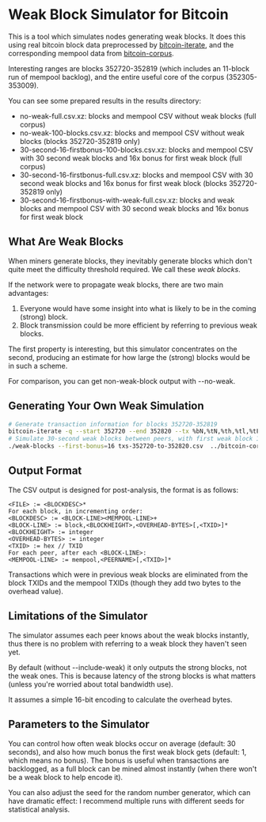 Weak Block Simulator for Bitcoin
================================

This is a tool which simulates nodes generating weak blocks.  It does this
using real bitcoin block data preprocessed by [bitcoin-iterate](https://github.com/rustyrussell/bitcoin-iterate), and the corresponding mempool data from [bitcoin-corpus](https://github.com/rustyrussell/bitcoin-corpus).

Interesting ranges are blocks 352720-352819 (which includes an 11-block run of mempool backlog), and the entire useful core of the corpus (352305-353009).

You can see some prepared results in the results directory:

* no-weak-full.csv.xz: blocks and mempool CSV without weak blocks (full corpus)
* no-weak-100-blocks.csv.xz: blocks and mempool CSV without weak blocks (blocks 352720-352819 only)
* 30-second-16-firstbonus-100-blocks.csv.xz: blocks and mempool CSV with 30 second weak blocks and 16x bonus for first weak block (full corpus)
* 30-second-16-firstbonus-full.csv.xz: blocks and mempool CSV with 30 second weak blocks and 16x bonus for first weak block (blocks 352720-352819 only)
* 30-second-16-firstbonus-with-weak-full.csv.xz: blocks and weak blocks and mempool CSV with 30 second weak blocks and 16x bonus for first weak block

What Are Weak Blocks
--------------------

When miners generate blocks, they inevitably generate blocks which
don't quite meet the difficulty threshold required.  We call these
*weak blocks*.

If the network were to propagate weak blocks, there are two main
advantages:

1. Everyone would have some insight into what is likely to be in the
   coming (strong) block.
2. Block transmission could be more efficient by referring to previous
   weak blocks.

The first property is interesting, but this simulator concentrates on
the second, producing an estimate for how large the (strong) blocks
would be in such a scheme.

For comparison, you can get non-weak-block output with --no-weak.

Generating Your Own Weak Simulation
-----------------------------------

```bash
# Generate transaction information for blocks 352720-352819
bitcoin-iterate -q --start 352720 --end 352820 --tx %bN,%tN,%th,%tl,%tF > txs-352720-to-352820.csv
# Simulate 30-second weak blocks between peers, with first weak block 16x easier
./weak-blocks --first-bonus=16 txs-352720-to-352820.csv  ../bitcoin-corpus/au ../bitcoin-corpus/sg ../bitcoin-corpus/sf ../bitcoin-corpus/sf-rn > 30-second-weak-blocks-16-bonus.csv
```

Output Format
-------------
The CSV output is designed for post-analysis, the format is as follows:

```
<FILE> := <BLOCKDESC>*
For each block, in incrementing order:
<BLOCKDESC> := <BLOCK-LINE><MEMPOOL-LINE>+
<BLOCK-LINE> := block,<BLOCKHEIGHT>,<OVERHEAD-BYTES>[,<TXID>]*
<BLOCKHEIGHT> := integer
<OVERHEAD-BYTES> := integer
<TXID> := hex // TXID
For each peer, after each <BLOCK-LINE>:
<MEMPOOL-LINE> := mempool,<PEERNAME>[,<TXID>]*
```

Transactions which were in previous weak blocks are eliminated from
the block TXIDs and the mempool TXIDs (though they add two bytes to
the overhead value).

Limitations of the Simulator
----------------------------

The simulator assumes each peer knows about the weak blocks instantly,
thus there is no problem with referring to a weak block they haven't
seen yet.

By default (without --include-weak) it only outputs the strong blocks,
not the weak ones.  This is because latency of the strong blocks is
what matters (unless you're worried about total bandwidth use).

It assumes a simple 16-bit encoding to calculate the overhead bytes.

Parameters to the Simulator
---------------------------

You can control how often weak blocks occur on average (default: 30
seconds), and also how much bonus the first weak block gets (default:
1, which means no bonus).  The bonus is useful when transactions are
backlogged, as a full block can be mined almost instantly (when there
won't be a weak block to help encode it).

You can also adjust the seed for the random number generator, which
can have dramatic effect: I recommend multiple runs with different
seeds for statistical analysis.
